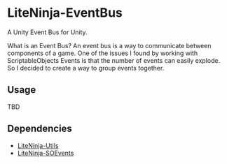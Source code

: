 # LiteNinja-EventBus
A Unity Event Bus for Unity.

What is an Event Bus? An event bus is a way to communicate between components of a game.
One of the issues I found by working with ScriptableObjects Events is that the number of events can easily explode.
So I decided to create a way to group events together.

## Usage
TBD

## Dependencies

- [LiteNinja-Utils](https://github.com/sponticelli/LiteNinja-Utils)
- [LiteNinja-SOEvents](https://github.com/sponticelli/LiteNinja-SOEvents)


